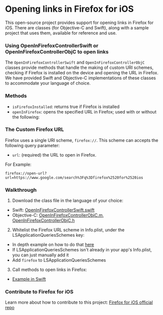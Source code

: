 # Opening links in Firefox for iOS #
This open-source project provides support for opening links in Firefox for iOS. There are classes (for Objective-C and Swift), along with a sample project that uses them, available for reference and use. 

### Using OpenInFirefoxControllerSwift or OpenInFirefoxControllerObjC to open links ###
The `OpenInFirefoxControllerSwift` and `OpenInFirefoxControllerObjC` classes provide methods that handle the making of custom URI schemes, checking if Firefox is installed on the device and opening the URL in Firefox. We have provided Swift and Objective-C implementations of these classes to accommodate your language of choice.

### Methods ###
* `isFirefoxInstalled`: returns true if Firefox is installed
* `openInFirefox`: opens the specified URL in Firefox; used with or without the following:

### The Custom Firefox URL ###
Firefox uses a single URI scheme, `firefox://`. This scheme can accepts the following query parameter:
* `url`: (required) the URL to open in Firefox.

For Example: 
```
firefox://open-url?url=https://www.google.com/search%3Fq%3Dfirefox%2520for%2520ios
```
### Walkthrough ###
1. Download the class file in the language of your choice:
  * Swift: [OpenInFirefoxControllerSwift.swift](https://github.com/mozilla/firefox-ios-open-in-client/blob/master/OpenInFirefoxClient/OpenInFirefoxControllerSwift.swift)
  * Objective-C: [OpenInFirefoxControllerObjC.m](https://github.com/mozilla/firefox-ios-open-in-client/blob/master/OpenInFirefoxClient/OpenInFirefoxControllerObjC.m), [OpenInFirefoxControllerObjC.h](https://github.com/mozilla/firefox-ios-open-in-client/blob/master/OpenInFirefoxClient/OpenInFirefoxControllerObjC.h)
2. Whitelist the Firefox URL scheme in Info.plist, under the LSApplicationQueriesSchemes key:
  * In depth example on how to do that [here](http://useyourloaf.com/blog/querying-url-schemes-with-canopenurl.html)
  * If LSApplicationQueriesSchemes isn't already in your app's Info.plist, you can just manually add it
  * Add `firefox` to LSApplicationQueriesSchemes
3. Call methods to open links in Firefox:
  * [Example in Swift](https://github.com/mozilla/firefox-ios-open-in-client/blob/master/OpenInFirefoxClient/ViewController.swift#L38-41)

### Contribute to Firefox for iOS ###
Learn more about how to contribute to this project: [Firefox for iOS official repo](https://github.com/mozilla/firefox-ios)
